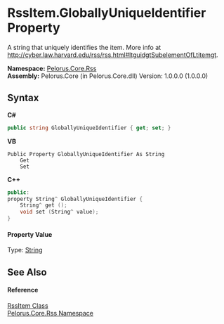 # RssItem.GloballyUniqueIdentifier Property 
 

A string that uniquely identifies the item. More info at http://cyber.law.harvard.edu/rss/rss.html#ltguidgtSubelementOfLtitemgt.

**Namespace:**&nbsp;<a href="683C06D0">Pelorus.Core.Rss</a><br />**Assembly:**&nbsp;Pelorus.Core (in Pelorus.Core.dll) Version: 1.0.0.0 (1.0.0.0)

## Syntax

**C#**<br />
``` C#
public string GloballyUniqueIdentifier { get; set; }
```

**VB**<br />
``` VB
Public Property GloballyUniqueIdentifier As String
	Get
	Set
```

**C++**<br />
``` C++
public:
property String^ GloballyUniqueIdentifier {
	String^ get ();
	void set (String^ value);
}
```


#### Property Value
Type: <a href="http://msdn2.microsoft.com/en-us/library/s1wwdcbf" target="_blank">String</a>

## See Also


#### Reference
<a href="B355BC7A">RssItem Class</a><br /><a href="683C06D0">Pelorus.Core.Rss Namespace</a><br />